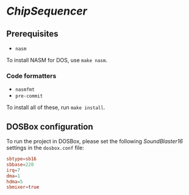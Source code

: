 # _ChipSequencer_

## Prerequisites

* `nasm`

To install NASM for DOS, use `make nasm`.

### Code formatters

* `nasmfmt`
* `pre-commit`

To install all of these, run `make install`.

## DOSBox configuration

To run the project in DOSBox, please set the following _SoundBlaster16_ settings in the `dosbox.conf` file:

```conf
sbtype=sb16
sbbase=220
irq=7
dma=1
hdma=5
sbmixer=true
```
